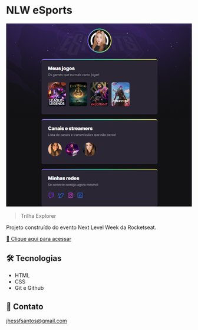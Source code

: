 # NLW eSports

![preview](/.github/preview.png)

> Trilha Explorer

Projeto construído do evento Next Level Week da Rocketseat.

[🔗 Clique aqui para acessar](https://jhessfrois.github.io/nlw-esports/)


## 🛠 Tecnologias

- HTML
- CSS
- Git e Github

## 🖤 Contato

jhessfsantos@gmail.com
